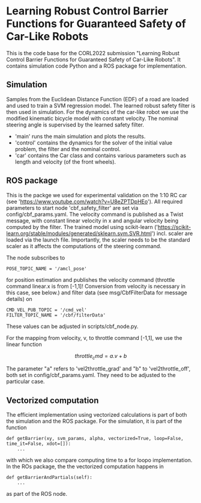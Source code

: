 # Learning Robust Control Barrier Functions for Guaranteed Safety of Car-Like Robots

This is the code base for the CORL2022 submission "Learning Robust Control Barrier Functions for Guaranteed Safety of Car-Like Robots". It contains simulation code Python and a ROS package for implementation.

## Simulation

Samples from the Euclidean Distance Function (EDF) of a road are loaded and used to train a SVM regression model. The learned robust safety filter is then used in simulation. For the dynamics of the car-like robot we use the modified kinematic bicycle model with constant velocity. The nominal steering angle is supervised by the learned safety filter.
- 'main' runs the main simulation and plots the results.
- 'control' contains the dynamics for the solver of the initial value problem, the filter and the nominal control.
- 'car' contains the Car class and contains various parameters such as length and velocity (of the front wheels). 

## ROS package 

This is the packge we used for experimental validation on the 1:10 RC car (see 'https://www.youtube.com/watch?v=U8eZPTDpHEo'). All required parameters to start node 'cbf_safety_filter' are set via config/cbf_params.yaml. The velocity command is published as a Twist message, with constant linear velocity in x and angular velocity being computed by the filter. The trained model using scikit-learn ('https://scikit-learn.org/stable/modules/generated/sklearn.svm.SVR.html') incl. scaler are loaded via the launch file. Importantly, the scaler needs to be the standard scaler as it affects the computations of the steering command.

The node subscribes to 
```
POSE_TOPIC_NAME = '/amcl_pose'
```
for position estimation and publishes the velocity command (throttle command linear.x is from [-1,1]! Conversion from velocity is necessary in this case, see below.) and filter data (see msg/CbfFilterData for message details) on
```
CMD_VEL_PUB_TOPIC = '/cmd_vel'
FILTER_TOPIC_NAME = '/cbf/filterData'
```
These values can be adjusted in scripts/cbf_node.py.

For the mapping from velocity, v, to throttle command [-1,1], we use the linear function 
```math
throttle_cmd = a.v + b
```
The parameter "a" refers to 'vel2throttle_grad' and "b" to 'vel2throttle_off', both set in config/cbf_params.yaml. They need to be adjusted to the particular case.

## Vectorized computation 
The efficient implementation using vectorized calculations is part of both the simulation and the ROS package. For the simulation, it is part of the function 
```
def getBarrier(xy, svm_params, alpha, vectorized=True, loop=False, time_it=False, xdot=[]):
    ...
```
with which we also compare computing time to a for loopo implementation. In the ROs package, the the vectorized computation happens in 
```
def getBarrierAndPartials(self):
    ...
```
as part of the ROS node.
